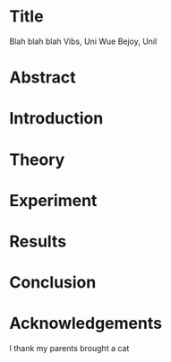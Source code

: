 # Title
Blah blah blah
Vibs, Uni Wue
Bejoy, Unil
# Abstract
# Introduction
# Theory
# Experiment
# Results
# Conclusion
# Acknowledgements
I thank my parents
brought a cat
